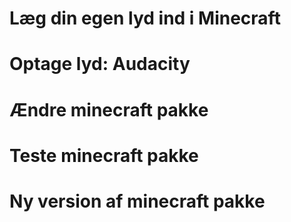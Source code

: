 # Læg din egen lyd ind i Minecraft

# Optage lyd: Audacity

# Ændre minecraft pakke

# Teste minecraft pakke

# Ny version af minecraft pakke
